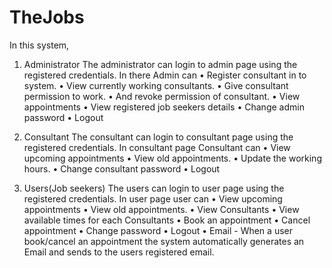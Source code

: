 # TheJobs
In this system,
1.	Administrator
The administrator can login to admin page using the registered credentials. In there
Admin can 
•	Register consultant  in to system.
•	View currently working consultants.
•	Give consultant permission to work.
•	And revoke permission of consultant.
•	View appointments
•	View registered job seekers details
•	Change admin password
•	Logout


2.	Consultant
The consultant can login to consultant page using the registered credentials. In consultant page 
Consultant can 
•	View upcoming appointments 
•	View old appointments.
•	Update the working hours.
•	Change consultant password
•	Logout

3.	Users(Job seekers)
The users can login to user page using the registered credentials. In user page 
user can 
•	View upcoming appointments 
•	View old appointments.
•	View Consultants
•	View available times for each Consultants
•	Book an appointment
•	Cancel appointment
•	Change password
•	Logout
•	Email - When a user book/cancel an appointment the system automatically generates an Email and sends to the users registered email.
